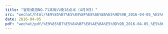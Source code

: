 ```yaml
---
title: "冒刺桌游NO.71本周六晚18点半（4月9日）"
src: "wechat/html/%E9%85%B7%E5%84%BF%E8%AE%BA%E5%9D%9B_2016-04-05_%E5%86%92%E5%88%BA%E6%A1%8C%E6%B8%B8NO.71%E6%9C%AC%E5%91%A8%E5%85%AD%E6%99%9A18%E7%82%B9%E5%8D%8A%EF%BC%884%E6%9C%889%E6%97%A5%EF%BC%89.html"
date: 2016-04-05
pdf: "wechat/pdf/%E9%85%B7%E5%84%BF%E8%AE%BA%E5%9D%9B_2016-04-05_%E5%86%92%E5%88%BA%E6%A1%8C%E6%B8%B8NO.71%E6%9C%AC%E5%91%A8%E5%85%AD%E6%99%9A18%E7%82%B9%E5%8D%8A%EF%BC%884%E6%9C%889%E6%97%A5%EF%BC%89.pdf"
---
```

